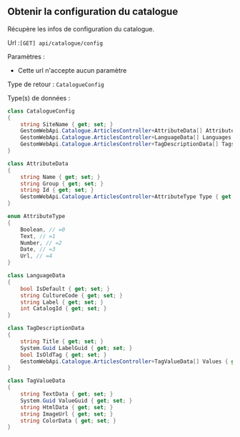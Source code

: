 ## <span id='obtenirconfig'>Obtenir la configuration du catalogue</span>

Récupère les infos de configuration du catalogue.

Url :`[GET] api/catalogue/config`

Paramètres : 

- Cette url n'accepte aucun paramètre

Type de retour : `CatalogueConfig`

Type(s) de données :

```csharp
class CatalogueConfig
{
	string SiteName { get; set; }
	GestomWebApi.Catalogue.ArticlesController+AttributeData[] Attributes { get; set; }
	GestomWebApi.Catalogue.ArticlesController+LanguageData[] Languages { get; set; }
	GestomWebApi.Catalogue.ArticlesController+TagDescriptionData[] Tags { get; set; }
}

class AttributeData
{
	string Name { get; set; }
	string Group { get; set; }
	string Id { get; set; }
	GestomWebApi.Catalogue.ArticlesController+AttributeType Type { get; set; }
}

enum AttributeType
{
	Boolean, // =0
	Text, // =1
	Number, // =2
	Date, // =3
	Url, // =4
}

class LanguageData
{
	bool IsDefault { get; set; }
	string CultureCode { get; set; }
	string Label { get; set; }
	int CatalogId { get; set; }
}

class TagDescriptionData
{
	string Title { get; set; }
	System.Guid LabelGuid { get; set; }
	bool IsOldTag { get; set; }
	GestomWebApi.Catalogue.ArticlesController+TagValueData[] Values { get; set; }
}

class TagValueData
{
	string TextData { get; set; }
	System.Guid ValueGuid { get; set; }
	string HtmlData { get; set; }
	string ImageUrl { get; set; }
	string ColorData { get; set; }
}

```
